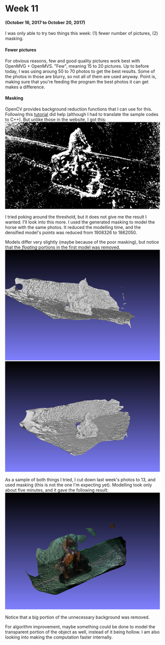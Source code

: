 # Week 11
#### (October 16, 2017 to October 20, 2017)

I was only able to try two things this week: (1) fewer number of pictures, (2) masking.

#### Fewer pictures
For obvious reasons, few and good quality pictures work best with OpenMVG + OpenMVS. "Few", meaning 15 to 20 pictures. Up to before today, I was using aroung 50 to 70 photos to get the best results. Some of the photos in those are blurry, so not all of them are used anyway. Point is, making sure that you're feeding the program the best photos it can get makes a difference.

#### Masking
OpenCV provides background reduction functions that I can use for this. Following this [tutorial](https://docs.opencv.org/3.3.0/db/d5c/tutorial_py_bg_subtraction.html) did help (although I had to translate the sample codes to C++). But unlike those in the website, I got this:
![sample mask](../Trials/images/horsepp/P_20171014_122852_012.jpg_mask.png)

I tried poking around the threshold, but it does not give me the result I wanted. I'll look into this more. I used the generated masking to model the horse with the same photos. It reduced the modelling time, and the densified model's points was reduced from 1908326 to 1862050.

Models differ very slightly (maybe because of the poor masking), but notice that the _floating_ portions in the first model was removed.
![1](../Trials/models/horsep/horsep_dense_mesh00.png)
![2](../Trials/models/horsep2/horsep2_dense_mesh00.png)


As a sample of both things I tried, I cut down last week's photos to 13, and used masking (this is not the one I'm expecting yet). Modelling took only about five minutes, and it gave the following result:
![final](../Trials/models/horsepp/horse00.png)

Notice that a big portion of the unnecessary background was removed.


For algorithm improvement, maybe something could be done to model the transparent portion of the object as well, instead of it being hollow. I am also looking into making the computation faster internally.
